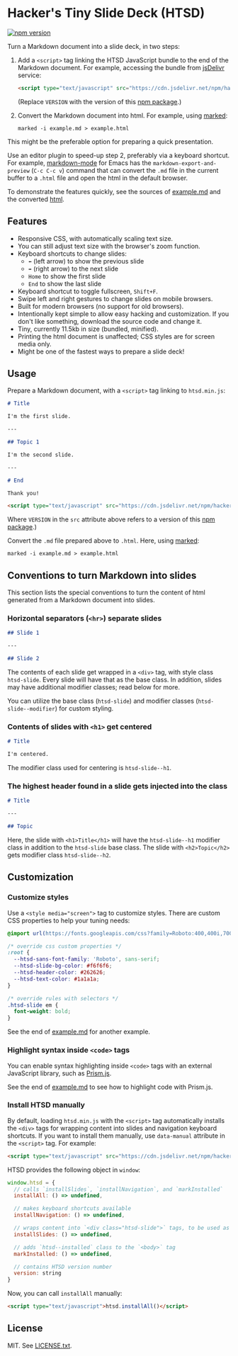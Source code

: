 # Hacker's Tiny Slide Deck (HTSD)

[![npm version](https://badge.fury.io/js/hackers-tiny-slide-deck.svg)][HTSD-npm-package]

Turn a Markdown document into a slide deck, in two steps:

1. Add a `<script>` tag linking the HTSD JavaScript bundle to the end of
   the Markdown document. For example, accessing the bundle from
   [jsDelivr] service:

   ``` html
   <script type="text/javascript" src="https://cdn.jsdelivr.net/npm/hackers-tiny-slide-deck@VERSION/build/htsd.min.js"></script>
   ```

   (Replace `VERSION` with the version of this [npm
   package][HTSD-npm-package].)

2. Convert the Markdown document into html. For example, using [marked]:

   ``` shell
   marked -i example.md > example.html
   ```

This might be the preferable option for preparing a quick presentation.

Use an editor plugin to speed-up step 2, preferably via a keyboard
shortcut. For example, [markdown-mode] for Emacs has the
`markdown-export-and-preview` (`C-c C-c v`) command that can convert the
`.md` file in the current buffer to a `.html` file and open the html in
the default browser.

To demonstrate the features quickly, see the sources of [example.md] and
the converted [html][example.html].

## Features

* Responsive CSS, with automatically scaling text size.
* You can still adjust text size with the browser's zoom function.
* Keyboard shortcuts to change slides:
  * `⬅️` (left arrow) to show the previous slide
  * `➡️` (right arrow) to the next slide
  * `Home` to show the first slide
  * `End` to show the last slide
* Keyboard shortcut to toggle fullscreen, `Shift+F`.
* Swipe left and right gestures to change slides on mobile browsers.
* Built for modern browsers (no support for old browsers).
* Intentionally kept simple to allow easy hacking and customization. If
  you don't like something, download the source code and change it.
* Tiny, currently 11.5kb in size (bundled, minified).
* Printing the html document is unaffected; CSS styles are for screen
  media only.
* Might be one of the fastest ways to prepare a slide deck!

## Usage

Prepare a Markdown document, with a `<script>` tag linking to
`htsd.min.js`:

``` markdown
# Title

I'm the first slide.

---

## Topic 1

I'm the second slide.

---

# End

Thank you!

<script type="text/javascript" src="https://cdn.jsdelivr.net/npm/hackers-tiny-slide-deck@VERSION/build/htsd.min.js"></script>
```

Where `VERSION` in the `src` attribute above refers to a version of this
[npm package][HTSD-npm-package].)

Convert the `.md` file prepared above to `.html`. Here, using [marked]:

``` shell
marked -i example.md > example.html
```

## Conventions to turn Markdown into slides

This section lists the special conventions to turn the content of html
generated from a Markdown document into slides.

### Horizontal separators (`<hr>`) separate slides

``` markdown
## Slide 1

---

## Slide 2

```

The contents of each slide get wrapped in a `<div>` tag, with style
class `htsd-slide`. Every slide will have that as the base class. In
addition, slides may have additional modifier classes; read below for
more.

You can utilize the base class (`htsd-slide`) and modifier classes
(`htsd-slide--modifier`) for custom styling.

### Contents of slides with `<h1>` get centered

``` markdown
# Title

I'm centered.
```

The modifier class used for centering is `htsd-slide--h1`.

### The highest header found in a slide gets injected into the class

``` markdown
# Title

---

## Topic
```

Here, the slide with `<h1>Title</h1>` will have the `htsd-slide--h1`
modifier class in addition to the `htsd-slide` base class. The slide
with `<h2>Topic</h2>` gets modifier class `htsd-slide--h2`.

## Customization

### Customize styles

Use a `<style media="screen">` tag to customize styles. There are custom
CSS properties to help your tuning needs:

``` css
@import url(https://fonts.googleapis.com/css?family=Roboto:400,400i,700);

/* override css custom properties */
:root {
  --htsd-sans-font-family: 'Roboto', sans-serif;
  --htsd-slide-bg-color: #f6f6f6;
  --htsd-header-color: #262626;
  --htsd-text-color: #1a1a1a;
}

/* override rules with selectors */
.htsd-slide em {
  font-weight: bold;
}
```

See the end of [example.md] for another example.

### Highlight syntax inside `<code>` tags

You can enable syntax highlighting inside `<code>` tags with an external
JavaScript library, such as [Prism.js].

See the end of [example.md] to see how to highlight code with Prism.js.

### Install HTSD manually

By default, loading `htsd.min.js` with the `<script>` tag automatically
installs the `<div>` tags for wrapping content into slides and
navigation keyboard shortcuts. If you want to install them manually, use
`data-manual` attribute in the `<script>` tag. For example:

``` html
<script type="text/javascript" src="https://cdn.jsdelivr.net/npm/hackers-tiny-slide-deck@VERSION/build/htsd.min.js" data-manual></script>
```

HTSD provides the following object in `window`:

``` javascript
window.htsd = {
  // calls `installSlides`, `installNavigation`, and `markInstalled`
  installAll: () => undefined,

  // makes keyboard shortcuts available
  installNavigation: () => undefined,

  // wraps content into `<div class="htsd-slide">` tags, to be used as slides
  installSlides: () => undefined,

  // adds `htsd--installed` class to the `<body>` tag
  markInstalled: () => undefined,

  // contains HTSD version number
  version: string
}
```

Now, you can call `installAll` manually:

``` html
<script type="text/javascript">htsd.installAll()</script>
```

## License

MIT. See [LICENSE.txt].

[HTSD-npm-package]: https://www.npmjs.com/package/hackers-tiny-slide-deck
[LICENSE.txt]: https://raw.githubusercontent.com/tkareine/hackers-tiny-slide-deck/master/LICENSE.txt
[Prism.js]: https://prismjs.com/
[example.html]: https://tkareine.github.io/hackers-tiny-slide-deck/example.html
[example.md]: https://raw.githubusercontent.com/tkareine/hackers-tiny-slide-deck/master/example.md
[jsDelivr]: https://www.jsdelivr.com/
[markdown-mode]: https://jblevins.org/projects/markdown-mode/
[marked]: https://github.com/markedjs/marked
